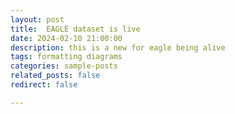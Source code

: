 ```yaml
---
layout: post
title:  EAGLE dataset is live
date: 2024-02-10 21:00:00
description: this is a new for eagle being alive
tags: formatting diagrams
categories: sample-posts
related_posts: false
redirect: false

---
```


